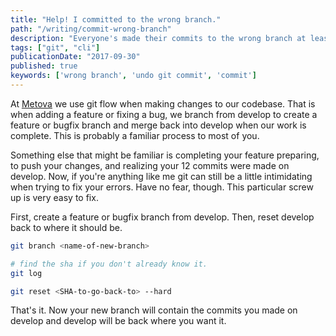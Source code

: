 ```yaml
---
title: "Help! I committed to the wrong branch."
path: "/writing/commit-wrong-branch"
description: "Everyone's made their commits to the wrong branch at least once. Here is a simple fix."
tags: ["git", "cli"]
publicationDate: "2017-09-30"
published: true
keywords: ['wrong branch', 'undo git commit', 'commit']
---
```


At [Metova](https://metova.com) we use git flow when making changes to our codebase.
That is when adding a feature or fixing a bug, we branch from develop to create a feature or bugfix branch and merge back into develop when our work is complete.
This is probably a familiar process to most of you.

Something else that might be familiar is completing your feature preparing, to push your changes, and realizing your 12 commits were made on develop.
Now, if you're anything like me git can still be a little intimidating when trying to fix your errors.
Have no fear, though. This particular screw up is very easy to fix.

First, create a feature or bugfix branch from develop. Then, reset develop back to where it should be.

```bash
git branch <name-of-new-branch>

# find the sha if you don't already know it.
git log

git reset <SHA-to-go-back-to> --hard
```

That's it. Now your new branch will contain the commits you made on develop and develop will be back where you want it.
